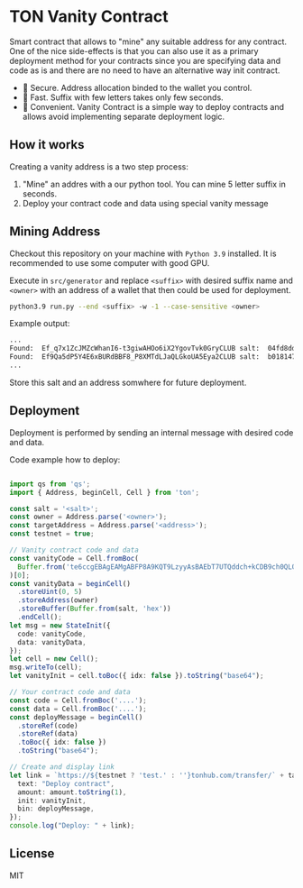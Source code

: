 # TON Vanity Contract

Smart contract that allows to "mine" any suitable address for any contract. One of the nice side-effects is that you can also use it as a primary deployment method for your contracts since you are specifying data and code as is and there are no need to have an alternative way init contract.

* 🔐 Secure. Address allocation binded to the wallet you control.
* 🚀 Fast. Suffix with few letters takes only few seconds.
* 🤝 Convenient. Vanity Contract is a simple way to deploy contracts and allows avoid implementing separate deployment logic.

## How it works

Creating a vanity address is a two step process:

1) "Mine" an addres with a our python tool. You can mine 5 letter suffix in seconds.
2) Deploy your contract code and data using special vanity message


## Mining Address

Checkout this repository on your machine with `Python 3.9` installed. It is recommended to use some computer with good GPU.

Execute in `src/generator` and replace `<suffix>` with desired suffix name and `<owner>` with an address of a wallet that then could be used for deployment.

```bash
python3.9 run.py --end <suffix> -w -1 --case-sensitive <owner>
```

Example output:
```bash
...
Found:  Ef_q7x1ZcJMZcWhanI6-t3giwAHOo6iX2YgovTvk0GryCLUB salt:  04fd8dda6b23067c1aa45c5af500174dc6c4d79b7d50c9de81ffb9e4a62c2d2a
Found:  Ef9Qa5dP5Y4E6xBURdBBF8_P8XMTdLJaQLGkoUA5Eya2CLUB salt:  b0181470628ea0c341c4327e188dfba1a46be8527933f031ef61af6f35ffacf8
...
```

Store this salt and an address somwhere for future deployment.

## Deployment

Deployment is performed by sending an internal message with desired code and data.

Code example how to deploy:

```ts

import qs from 'qs';
import { Address, beginCell, Cell } from 'ton';

const salt = '<salt>';
const owner = Address.parse('<owner>');
const targetAddress = Address.parse('<address>');
const testnet = true;

// Vanity contract code and data
const vanityCode = Cell.fromBoc(
  Buffer.from('te6ccgEBAgEAMgABFP8A9KQT9LzyyAsBAEbT7UTQddch+kCDB9ch0QLQ0wMx+kAwWMcF8ojU1NEB+wTtVA==')
)[0];
const vanityData = beginCell()
  .storeUint(0, 5)
  .storeAddress(owner)
  .storeBuffer(Buffer.from(salt, 'hex'))
  .endCell();
let msg = new StateInit({
  code: vanityCode,
  data: vanityData,
});
let cell = new Cell();
msg.writeTo(cell);
let vanityInit = cell.toBoc({ idx: false }).toString("base64");

// Your contract code and data
const code = Cell.fromBoc('....');
const data = Cell.fromBoc('....');
const deployMessage = beginCell()
  .storeRef(code)
  .storeRef(data)
  .toBoc({ idx: false })
  .toString("base64");

// Create and display link
let link = `https://${testnet ? 'test.' : ''}tonhub.com/transfer/` + targetAddress.toFriendly({ testOnly: testnet }) + "?" + qs.stringify({
  text: "Deploy contract",
  amount: amount.toString(1),
  init: vanityInit,
  bin: deployMessage,
});
console.log("Deploy: " + link);

```

## License

MIT
